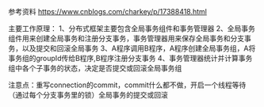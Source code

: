 参考资料
https://www.cnblogs.com/charkey/p/17388418.html

主要工作原理：
1、分布式框架主要包含全局事务组件和事务管理器
2、全局事务组件用来创建全局事务和注册分支事务，事务管理器用来保存全局事务和分支事务，以及提交和回滚全局事务
3、A程序调用B程序，A程序创建全局事务组，A将事务组的groupId传给B程序,B程序注册分支事务
4、事务管理器统计并计算事务组中各个子事务的状态，决定是否提交或回滚全局事务组

注意点：重写connection的commit，commit什么都不做，开启一个线程等待（通过每个分支事务里的锁）全局事务的提交或回滚